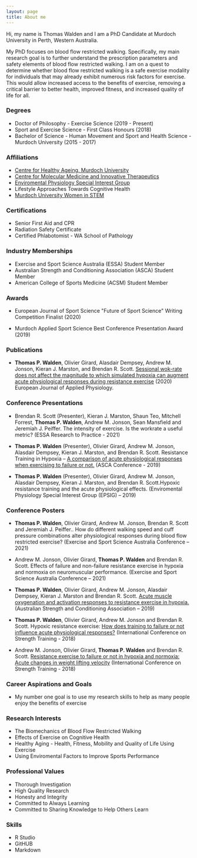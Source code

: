 ```yaml
---
layout: page
title: About me
---
```


Hi, my name is Thomas Walden and I am a PhD Candidate at Murdoch University in Perth, Western Australia.

My PhD focuses on blood flow restricted walking. Specifically, my main research goal is to further understand the prescription parameters and safety elements of blood flow restricted walking. I am on a quest to determine whether blood flow restricted walking is a safe exercise modality for individuals that may already exhibit numerous risk factors for exercise. This would allow increased access to the benefits of exercise, removing a critical barrier to better health, improved fitness, and increased quality of life for all.

### Degrees
 - Doctor of Philosophy - Exercise Science (2019 - Present)
 - Sport and Exercise Science - First Class Honours (2018)
 - Bachelor of Science - Human Movement and Sport and Health Science - Murdoch University (2015 - 2017)
 
### Affiliations
 - [Centre for Healthy Ageing, Murdoch University](https://www.murdoch.edu.au/research/hfi/our-centres/centre-for-healthy-ageing)
 - [Centre for Molecular Medicine and Innovative Therapeutics](https://www.murdoch.edu.au/research/hfi/our-centres/centre-for-molecular-medicine-and-innovative-therapeutics)
 - [Enviromental Physiology Special Interest Group](https://www.oliviergirard.com/epsig-home)
 - Lifestyle Approaches Towards Cognitive Health
 - [Murdoch University Women in STEM](https://www.murdoch.edu.au/news/articles/exceptional-research-by-women-in-stem-showcased) 
  
### Certifications
 - Senior First Aid and CPR
 - Radiation Safety Certificate
 - Certified Phlabotomist - WA School of Pathology

### Industry Memberships
 - Exercise and Sport Science Australia (ESSA) Student Member
 - Australian Strength and Conditioning Association (ASCA) Student Member
 - American College of Sports Medicine (ACSM) Student Member

### Awards
- European Journal of Sport Science "Future of Sport Science" Writing Competition Finalist (2020)

 - Murdoch Applied Sport Science Best Conference Presentation Award (2019)

### Publications
 - **Thomas P. Walden**, Olivier Girard, Alasdair Dempsey, Andrew M. Jonson, Kieran J. Marston, and Brendan R. Scott. [Sessional wok-rate does not affect the magnitude to which simulated hypoxia can augment acute physiological responses during resistance exercise](https://link.springer.com/article/10.1007/s00421-020-04440-3) (2020) European Journal of Applied Physiology.

### Conference Presentations
 - Brendan R. Scott (Presenter), Kieran J. Marston, Shaun Teo, Mitchell Forrest, **Thomas P. Walden**, Andrew M. Jonson, Sean Mansfield and Jeremiah J. Peiffer. The intensity of exercise. Is the workrate a useful metric? (ESSA Research to Practice - 2021)

 - **Thomas P. Walden** (Presenter), Olivier Girard, Andrew M. Jonson, Alasdair Dempsey, Kieran J. Marston, and Brendan R. Scott. Resistance Training in Hypoxia – [A comparison of acute physiological responses when exercising to failure or not.](https://www.researchgate.net/publication/337560911_Resistance_Training_in_Hypoxia_A_comparison_of_acute_physiological_responses_when_exercising_to_failure_or_not) (ASCA Conference - 2019)
 
 - **Thomas P. Walden** (Presenter), Olivier Girard, Andrew M. Jonson, Alasdair Dempsey, Kieran J. Marston, and Brendan R. Scott.Hypoxic resistance training and the acute physiological effects. (Enviromental Physiology Special Interest Group (EPSIG) – 2019)
 
### Conference Posters
 - **Thomas P. Walden**, Olivier Girard, Andrew M. Jonson, Brendan R. Scott and Jeremiah J. Peiffer.. How do different walking speed and cuff pressure combinations alter physiological responses during blood flow restricted exercise? (Exercise and Sport Science Australia Conference – 2021)
 
 - Andrew M. Jonson, Olivier Girard, **Thomas P. Walden** and Brendan R. Scott. Effects of failure and non-failure resistance exercise in hypoxia and normoxia on neuromuscular performance. (Exercise and Sport Science Australia Conference – 2021)

 - **Thomas P. Walden**, Olivier Girard, Andrew M. Jonson, Alasdair Dempsey, Kieran J. Marston and Brendan R. Scott. [Acute muscle oxygenation and activation responses to resistance exercise in hypoxia.](https://www.researchgate.net/publication/337560946_Acute_Muscle_Oxygenation_and_Activation_Responses_to_Resistance_Exercise_in_Hypoxia) (Australian Strength and Conditioning Association – 2019)
 
 - **Thomas P. Walden**, Olivier Girard, Andrew M. Jonson and Brendan R. Scott. Hypoxic resistance exercise: [How does training to failure or not influence acute physiological responses?](https://www.researchgate.net/publication/337560948_Hypoxic_Resistance_Exercise_How_Does_Training_to_Failure_or_Not_Influence_Acute_Physiological_Responses) (International Conference on Strength Training - 2018)
 
 - Andrew M. Jonson, Olivier Girard, **Thomas P. Walden** and Brendan R. Scott. [Resistance exercise to failure or not in hypoxia and normoxia: Acute changes in weight lifting velocity](https://www.researchgate.net/publication/344606940_Resistance_Exercise_To_Failure_Or_Not_In_Hypoxia_And_Normoxia_Acute_Changes_In_Weight_Lifting_Velocity) (International Conference on Strength Training - 2018)

### Career Aspirations and Goals
 - My number one goal is to use my research skills to help as many people enjoy the benefits of exercise
 
### Research Interests
 - The Biomechanics of Blood Flow Restricted Walking 
 - Effects of Exercise on Cognitive Health
 - Healthy Aging - Health, Fitness, Mobility and Quality of Life Using Exercise
 - Using Enviromental Factors to Improve Sports Performance

### Professional Values
 - Thorough Investigation
 - High Quality Research
 - Honesty and Integrity
 - Committed to Always Learning
 - Committed to Sharing Knowledge to Help Others Learn

### Skills
 - R Studio
 - GitHUB
 - Markdown




